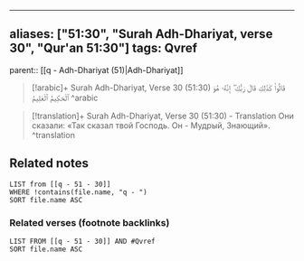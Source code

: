 
---
aliases: ["51:30", "Surah Adh-Dhariyat, verse 30", "Qur'an 51:30"]
tags: Qvref
---

parent:: [[q - Adh-Dhariyat (51)|Adh-Dhariyat]]

> [!arabic]+ Surah Adh-Dhariyat, Verse 30 (51:30)
> <span class="quran-arabic">قَالُوا۟ كَذَٰلِكِ قَالَ رَبُّكِ ۖ إِنَّهُۥ هُوَ ٱلْحَكِيمُ ٱلْعَلِيمُ</span>
^arabic

> [!translation]+ Surah Adh-Dhariyat, Verse 30 (51:30) - Translation
> Они сказали: «Так сказал твой Господь. Он - Мудрый, Знающий».
^translation



## Related notes
```dataview
LIST from [[q - 51 - 30]]
WHERE !contains(file.name, "q - ")
SORT file.name ASC
```

### Related verses (footnote backlinks)
```dataview
LIST FROM [[q - 51 - 30]] AND #Qvref
SORT file.name ASC
```

